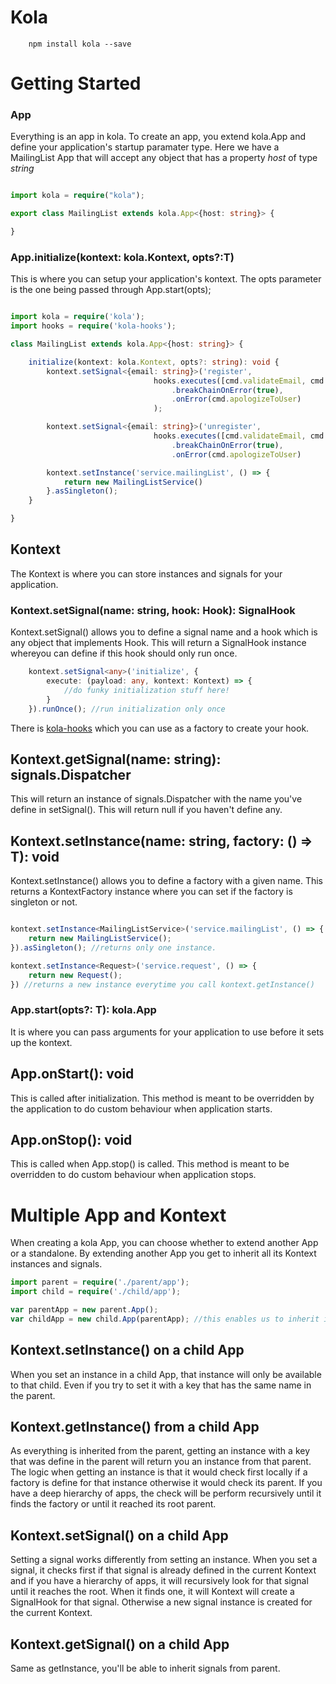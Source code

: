 # Kola

```shell
    npm install kola --save
```

# Getting Started

### App
Everything is an app in kola. To create an app, you extend kola.App and define your application's startup paramater type.
Here we have a MailingList App that will accept any object that has a property *host* of type *string*

```typescript

import kola = require("kola");

export class MailingList extends kola.App<{host: string}> {

}

```

### App.initialize(kontext: kola.Kontext, opts?:T)
This is where you can setup your application's kontext. The opts parameter is the one being passed through App.start(opts);

```typescript

import kola = require('kola');
import hooks = require('kola-hooks');

class MailingList extends kola.App<{host: string}> {

    initialize(kontext: kola.Kontext, opts?: string): void {
        kontext.setSignal<{email: string}>('register',
                                hooks.executes([cmd.validateEmail, cmd.registerEmail, cmd.congratulateUser])
                                    .breakChainOnError(true),
                                    .onError(cmd.apologizeToUser)
                                );

        kontext.setSignal<{email: string}>('unregister',
                                hooks.executes([cmd.validateEmail, cmd.unregisterEmail])
                                    .breakChainOnError(true),
                                    .onError(cmd.apologizeToUser)

        kontext.setInstance('service.mailingList', () => {
            return new MailingListService()
        }.asSingleton();
    }

}

```
## Kontext
The Kontext is where you can store instances and signals for your application.

### Kontext.setSignal(name: string, hook: Hook<T>): SignalHook<T>
Kontext.setSignal() allows you to define a signal name and a hook which is any object that implements Hook<T>. This will
return a SignalHook<T> instance whereyou can define if this hook should only run once.

```typescript
    kontext.setSignal<any>('initialize', {
        execute: (payload: any, kontext: Kontext) => {
            //do funky initialization stuff here!
        }
    }).runOnce(); //run initialization only once
```

There is [kola-hooks](https://github.com/staticfunction/kola-hooks) which you can use as a factory to create your hook.

## Kontext.getSignal(name: string): signals.Dispatcher<T>
This will return an instance of signals.Dispatcher with the name you've define in setSignal(). This will return null
if you haven't define any.

## Kontext.setInstance<T>(name: string, factory: () => T): void
Kontext.setInstance() allows you to define a factory with a given name. This returns a KontextFactory<T> instance where you
can set if the factory is singleton or not.

```typescript

kontext.setInstance<MailingListService>('service.mailingList', () => {
    return new MailingListService();
}).asSingleton(); //returns only one instance.

kontext.setInstance<Request>('service.request', () => {
    return new Request();
}) //returns a new instance everytime you call kontext.getInstance()

```


### App.start(opts?: T): kola.App<T>
It is where you can pass arguments for your application to use before it sets up the kontext.

## App.onStart(): void
This is called after initialization. This method is meant to be overridden by the application to do custom behaviour when
application starts.


## App.onStop(): void
This is called when App.stop() is called. This method is meant to be overridden to do custom behaviour when application stops.

# Multiple App and Kontext
When creating a kola App, you can choose whether to extend another App or a standalone. By extending another App you get
to inherit all its Kontext instances and signals.

```typescript
import parent = require('./parent/app');
import child = require('./child/app');

var parentApp = new parent.App();
var childApp = new child.App(parentApp); //this enables us to inherit instances and signals from parent.

```

## Kontext.setInstance() on a child App
When you set an instance in a child App, that instance will only be available to that child. Even if you try to set it with a
key that has the same name in the parent.

## Kontext.getInstance() from a child App
As everything is inherited from the parent, getting an instance with a key that was define in the parent will return you
an instance from that parent. The logic when getting an instance is that it would check first locally if a factory is define for
that instance otherwise it would check its parent. If you have a deep hierarchy of apps, the check will be perform recursively until
it finds the factory or until it reached its root parent.


## Kontext.setSignal() on a child App
Setting a signal works differently from setting an instance. When you set a signal, it checks first if that signal is already
defined in the current Kontext and if you have a hierarchy of apps, it will recursively look for that signal until it reaches the root. When
it finds one, it will Kontext will create a SignalHook for that signal. Otherwise a new signal instance is created for the current Kontext.

## Kontext.getSignal() on a child App
Same as getInstance, you'll be able to inherit signals from parent.